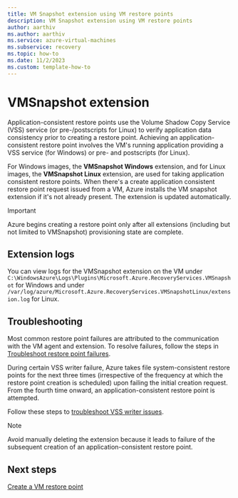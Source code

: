 ```yaml
---
title: VM Snapshot extension using VM restore points
description: VM Snapshot extension using VM restore points
author: aarthiv
ms.author: aarthiv
ms.service: azure-virtual-machines
ms.subservice: recovery
ms.topic: how-to
ms.date: 11/2/2023
ms.custom: template-how-to
---
```


# VMSnapshot extension

Application-consistent restore points use the Volume Shadow Copy Service (VSS) service (or pre-/postscripts for Linux) to verify application data consistency prior to creating a restore point. Achieving an application-consistent restore point involves the VM's running application providing a VSS service (for Windows) or pre- and postscripts (for Linux).

For Windows images, the **VMSnapshot Windows** extension, and for Linux images, the **VMSnapshot Linux** extension, are used for taking application consistent restore points. When there's a create application consistent restore point request issued from a VM, Azure installs the VM snapshot extension if it's not already present. The extension is updated automatically.

> [!IMPORTANT]
> Azure begins creating a restore point only after all extensions (including but not limited to VMSnapshot) provisioning state are complete.

## Extension logs

You can view logs for the VMSnapshot extension on the VM under
```C:\WindowsAzure\Logs\Plugins\Microsoft.Azure.RecoveryServices.VMSnapshot``` for Windows and under ```/var/log/azure/Microsoft.Azure.RecoveryServices.VMSnapshotLinux/extension.log``` for Linux.

## Troubleshooting

Most common restore point failures are attributed to the communication with the VM agent and extension. To resolve failures, follow the steps in [Troubleshoot restore point failures](restore-point-troubleshooting.md).

During certain VSS writer failure, Azure takes file system-consistent restore points for the next three times (irrespective of the frequency at which the restore point creation is scheduled) upon failing the initial creation request. From the fourth time onward, an application-consistent restore point is attempted.

Follow these steps to [troubleshoot VSS writer issues](../backup/backup-azure-vms-troubleshoot.md#extensionfailedvsswriterinbadstate---snapshot-operation-failed-because-vss-writers-were-in-a-bad-state).

> [!NOTE]
> Avoid manually deleting the extension because it leads to failure of the subsequent creation of an application-consistent restore point.

## Next steps

[Create a VM restore point](create-restore-points.md)